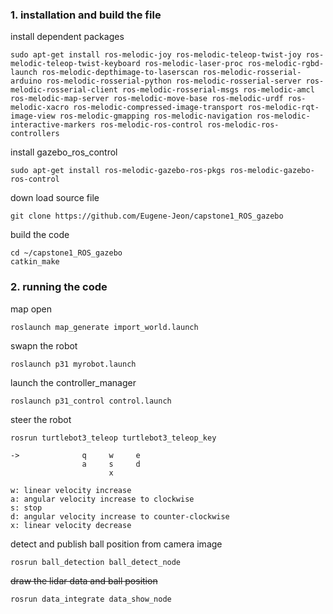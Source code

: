 ### 1. installation and build the file

install dependent packages
```
sudo apt-get install ros-melodic-joy ros-melodic-teleop-twist-joy ros-melodic-teleop-twist-keyboard ros-melodic-laser-proc ros-melodic-rgbd-launch ros-melodic-depthimage-to-laserscan ros-melodic-rosserial-arduino ros-melodic-rosserial-python ros-melodic-rosserial-server ros-melodic-rosserial-client ros-melodic-rosserial-msgs ros-melodic-amcl ros-melodic-map-server ros-melodic-move-base ros-melodic-urdf ros-melodic-xacro ros-melodic-compressed-image-transport ros-melodic-rqt-image-view ros-melodic-gmapping ros-melodic-navigation ros-melodic-interactive-markers ros-melodic-ros-control ros-melodic-ros-controllers

```

install gazebo_ros_control
```
sudo apt-get install ros-melodic-gazebo-ros-pkgs ros-melodic-gazebo-ros-control
```
down load source file
```
git clone https://github.com/Eugene-Jeon/capstone1_ROS_gazebo
```
build the code
```
cd ~/capstone1_ROS_gazebo
catkin_make
```


### 2. running the code

map open
```
roslaunch map_generate import_world.launch
```
swapn the robot
```
roslaunch p31 myrobot.launch
```
launch the controller_manager
```
roslaunch p31_control control.launch
```
steer the robot
```
rosrun turtlebot3_teleop turtlebot3_teleop_key
```

```
->              q     w     e
                a     s     d
                      x
```
```
w: linear velocity increase
a: angular velocity increase to clockwise
s: stop
d: angular velocity increase to counter-clockwise
x: linear velocity decrease
```
detect and publish ball position from camera image
```
rosrun ball_detection ball_detect_node
```
~~draw the lidar data and ball position~~
```
rosrun data_integrate data_show_node
```


